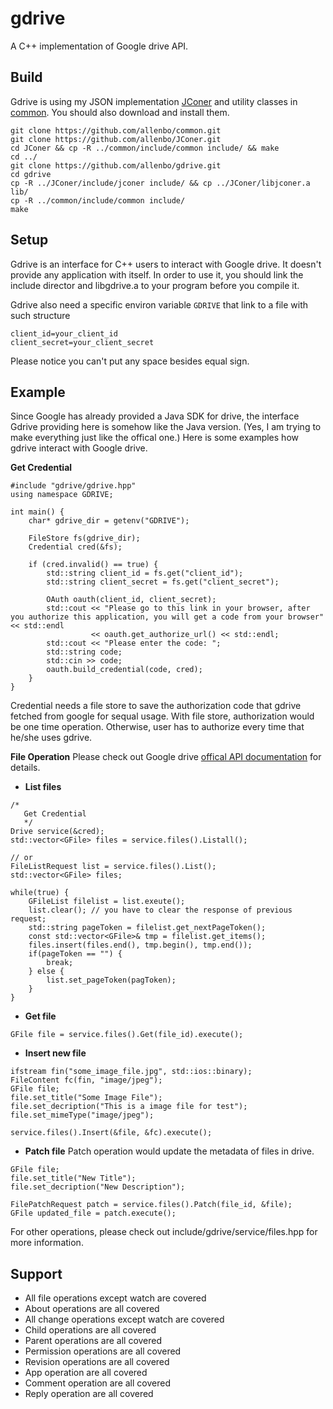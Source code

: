 gdrive
======

A C++ implementation of Google drive API.

## Build
Gdrive is using my JSON implementation [JConer](https://github.com/allenbo/JConer) and utility classes in [common](https://github.com/allenbo/common). You should also download and install them.

```
git clone https://github.com/allenbo/common.git
git clone https://github.com/allenbo/JConer.git
cd JConer && cp -R ../common/include/common include/ && make
cd ../
git clone https://github.com/allenbo/gdrive.git
cd gdrive 
cp -R ../JConer/include/jconer include/ && cp ../JConer/libjconer.a lib/
cp -R ../common/include/common include/
make
```

## Setup
Gdrive is an interface for C++ users to interact with Google drive. It doesn't provide any application with itself. In
order to use it, you should link the include director and libgdrive.a to your program before you compile it.

Gdrive also need a specific environ variable `GDRIVE` that link to a file with such structure
```
client_id=your_client_id
client_secret=your_client_secret
```
Please notice you can't put any space besides equal sign.

## Example
Since Google has already provided a Java SDK for drive, the interface Gdrive providing here is somehow like the Java version.
(Yes, I am trying to make everything just like the offical one.) Here is some examples how gdrive interact with Google drive.

**Get Credential**

```
#include "gdrive/gdrive.hpp"
using namespace GDRIVE;

int main() {
    char* gdrive_dir = getenv("GDRIVE");

    FileStore fs(gdrive_dir);
    Credential cred(&fs);

    if (cred.invalid() == true) {
        std::string client_id = fs.get("client_id");
        std::string client_secret = fs.get("client_secret");

        OAuth oauth(client_id, client_secret);
        std::cout << "Please go to this link in your browser, after you authorize this application, you will get a code from your browser" << std::endl
                  << oauth.get_authorize_url() << std::endl;
        std::cout << "Please enter the code: ";
        std::string code;
        std::cin >> code;
        oauth.build_credential(code, cred);
    }
}
```

Credential needs a file store to save the authorization code that gdrive fetched from google for sequal usage. With file store, authorization would
be one time operation. Otherwise, user has to authorize every time that he/she uses gdrive.

**File Operation**
Please check out Google drive [offical API documentation](https://developers.google.com/drive/v2/reference/) for details.

* **List files**
```
/*
   Get Credential
   */
Drive service(&cred);
std::vector<GFile> files = service.files().Listall();

// or
FileListRequest list = service.files().List();
std::vector<GFile> files;

while(true) {
    GFileList filelist = list.exeute();
    list.clear(); // you have to clear the response of previous request;
    std::string pageToken = filelist.get_nextPageToken();
    const std::vector<GFile>& tmp = filelist.get_items();
    files.insert(files.end(), tmp.begin(), tmp.end());
    if(pageToken == "") {
        break;
    } else {
        list.set_pageToken(pagToken);
    }
}
```

* **Get file**
```
GFile file = service.files().Get(file_id).execute();
```
* **Insert new file**
```
ifstream fin("some_image_file.jpg", std::ios::binary);
FileContent fc(fin, "image/jpeg");
GFile file;
file.set_title("Some Image File");
file.set_decription("This is a image file for test");
file.set_mimeType("image/jpeg");

service.files().Insert(&file, &fc).execute();
```
* **Patch file**
Patch operation would update the metadata of files in drive.
```
GFile file;
file.set_title("New Title");
file.set_decription("New Description");

FilePatchRequest patch = service.files().Patch(file_id, &file);
GFile updated_file = patch.execute();
```
For other operations, please check out include/gdrive/service/files.hpp for more information.

## Support
* All file operations except watch are covered
* About operations are all covered
* All change operations except watch are covered
* Child operations are all covered
* Parent operations are all covered
* Permission operations are all covered
* Revision operations are all covered
* App operation are all covered
* Comment operation are all covered
* Reply operation are all covered
